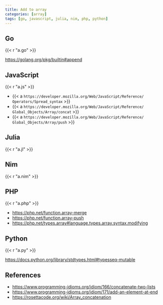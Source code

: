 ```yaml
---
title: Add to array
categories: [array]
tags: [go, javascript, julia, nim, php, python]
---
```


## Go

{{< r "a.go" >}}

<https://golang.org/pkg/builtin#append>

## JavaScript

{{< r "a.js" >}}

- {{< a `https://developer.mozilla.org/Web/JavaScript/Reference/
   Operators/Spread_syntax` >}}
- {{< a `https://developer.mozilla.org/Web/JavaScript/Reference/
   Global_Objects/Array/concat` >}}
- {{< a `https://developer.mozilla.org/Web/JavaScript/Reference/
   Global_Objects/Array/push` >}}

## Julia

{{< r "a.jl" >}}

## Nim

{{< r "a.nim" >}}

## PHP

{{< r "a.php" >}}

- <https://php.net/function.array-merge>
- <https://php.net/function.array-push>
- <https://php.net/types.array#language.types.array.syntax.modifying>

## Python

{{< r "a.py" >}}

<https://docs.python.org/library/stdtypes.html#typesseq-mutable>

## References

- <https://www.programming-idioms.org/idiom/166/concatenate-two-lists>
- <https://www.programming-idioms.org/idiom/171/add-an-element-at-end>
- <https://rosettacode.org/wiki/Array_concatenation>
